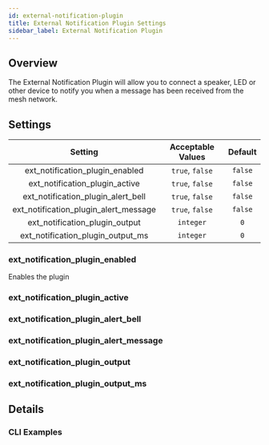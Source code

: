```yaml
---
id: external-notification-plugin
title: External Notification Plugin Settings
sidebar_label: External Notification Plugin
---
```


## Overview

The External Notification Plugin will allow you to connect a speaker, LED or other device to notify you when a message has been received from the mesh network.

## Settings

| Setting | Acceptable Values | Default |
| :-----: | :---------------: | :-----: |
| ext_notification_plugin_enabled | `true`, `false` | `false` |
| ext_notification_plugin_active | `true`, `false` | `false` |
| ext_notification_plugin_alert_bell | `true`, `false` | `false` |
| ext_notification_plugin_alert_message | `true`, `false` | `false` |
| ext_notification_plugin_output | `integer` | `0` |
| ext_notification_plugin_output_ms | `integer` | `0` |

### ext_notification_plugin_enabled

Enables the plugin

### ext_notification_plugin_active

<!--- TODO --->

### ext_notification_plugin_alert_bell

<!--- TODO --->

### ext_notification_plugin_alert_message

<!--- TODO --->

### ext_notification_plugin_output

<!--- TODO --->

### ext_notification_plugin_output_ms

<!--- TODO --->

## Details

<!--- TODO --->

### CLI Examples

<!--- TODO --->
